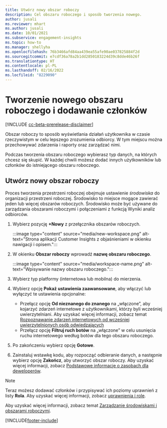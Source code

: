 ```yaml
---
title: Utwórz nowy obszar roboczy
description: Cel obszaru roboczego i sposób tworzenia nowego.
author: jusali
ms.reviewer: mhart
ms.author: jusali
ms.date: 10/01/2021
ms.subservice: engagement-insights
ms.topic: how-to
ms.manager: shellyha
ms.openlocfilehash: 76b3466afd84aa439ea55afe90ae037825884f2d
ms.sourcegitcommit: e7cdf36a78a2b1dd2850183224d39c8dde46b26f
ms.translationtype: HT
ms.contentlocale: pl-PL
ms.lasthandoff: 02/16/2022
ms.locfileid: "8229090"
---
```

# <a name="create-a-new-workspace-and-add-members"></a>Tworzenie nowego obszaru roboczego i dodawanie członków

[!INCLUDE [cc-beta-prerelease-disclaimer](includes/cc-beta-prerelease-disclaimer.md)]

Obszar roboczy to sposób wyświetlania działań użytkownika w czasie rzeczywistym w celu lepszego zrozumienia odbiorcy. W tym miejscu można przechowywać zdarzenia i raporty oraz zarządzać nimi.

Podczas tworzenia obszaru roboczego wybierasz typ danych, na których chcesz się skupić. W każdej chwili możesz dodać innych użytkowników lub członków do istniejącego obszaru roboczego. 

## <a name="create-a-new-workspace"></a>Utwórz nowy obszar roboczy

Proces tworzenia przestrzeni roboczej obejmuje ustawienie *środowiska* do organizacji przestrzeni roboczej. Środowisko to miejsce mogące zawierać jeden lub więcej obszarów roboczych. Środowisko może być używane do zarządzania obszarami roboczymi i połączeniami z funkcją Wyniki analiz odbiorców.

1. Wybierz pozycję **+Nowy** z przełącznika obszarów roboczych.

   :::image type="content" source="media/new-workspace.png" alt-text="Strona aplikacji Customer Insights z objaśnieniami w okienku nawigacji i opisem.":::

1. W okienku **Obszar roboczy** wprowadź **nazwę obszaru roboczego**.

   :::image type="content" source="media/workspace-name.png" alt-text="Wpisywanie nazwy obszaru roboczego.":::

1. Wybierz typ platformy (internetowa lub mobilna) do mierzenia.

1. Wybierz opcję **Pokaż ustawienia zaawansowane**, aby włączyć lub wyłączyć te ustawienia opcjonalne:

   - Przełącz opcję **Od nieznanego do znanego** na „włączone”, aby kojarzyć zdarzeń internetowe z użytkownikami, którzy byli wcześniej uwierzytelniani. Aby uzyskać więcej informacji, zobacz temat [Rozpoznawanie zdarzeń internetowych od wcześniej uwierzytelnionych osób odwiedzających](unknown-to-known.md)
   - Przełącz opcję **Filtruj ruch botów** na „włączone” w celu usunięcia ruchu internetowego według botów dla tego obszaru roboczego. 

1. Po zakończeniu wybierz opcję **Gotowe**. 

1. Zainstaluj wstawkę kodu, aby rozpocząć odbieranie danych, a następnie wybierz opcję **Zakończ**, aby utworzyć obszar roboczy. Aby uzyskać więcej informacji, zobacz [Podstawowe informacje o zasobach dla deweloperów](developer-resources.md).

> [!NOTE]
> Teraz możesz dodawać członków i przypisywać ich poziomy uprawnień z listy **Rola**. Aby uzyskać więcej informacji, zobacz [uprawnienia i role](user-roles.md). 

Aby uzyskać więcej informacji, zobacz temat [Zarządzanie środowiskami i obszarami roboczymi](manage-environments-workspaces.md).


[!INCLUDE[footer-include](../includes/footer-banner.md)]
